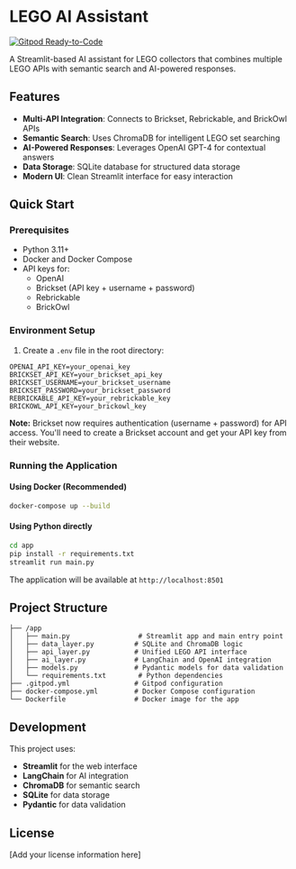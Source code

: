 # LEGO AI Assistant

[![Gitpod Ready-to-Code](https://img.shields.io/badge/Gitpod-Ready--to--Code-blue?logo=gitpod)](https://gitpod.io/#https://github.com/rogerolowski/claude-alex-rag-final1)

A Streamlit-based AI assistant for LEGO collectors that combines multiple LEGO APIs with semantic search and AI-powered responses.

## Features

- **Multi-API Integration**: Connects to Brickset, Rebrickable, and BrickOwl APIs
- **Semantic Search**: Uses ChromaDB for intelligent LEGO set searching
- **AI-Powered Responses**: Leverages OpenAI GPT-4 for contextual answers
- **Data Storage**: SQLite database for structured data storage
- **Modern UI**: Clean Streamlit interface for easy interaction

## Quick Start

### Prerequisites

- Python 3.11+
- Docker and Docker Compose
- API keys for:
  - OpenAI
  - Brickset (API key + username + password)
  - Rebrickable
  - BrickOwl

### Environment Setup

1. Create a `.env` file in the root directory:
```env
OPENAI_API_KEY=your_openai_key
BRICKSET_API_KEY=your_brickset_api_key
BRICKSET_USERNAME=your_brickset_username
BRICKSET_PASSWORD=your_brickset_password
REBRICKABLE_API_KEY=your_rebrickable_key
BRICKOWL_API_KEY=your_brickowl_key
```

**Note:** Brickset now requires authentication (username + password) for API access. You'll need to create a Brickset account and get your API key from their website.

### Running the Application

#### Using Docker (Recommended)
```bash
docker-compose up --build
```

#### Using Python directly
```bash
cd app
pip install -r requirements.txt
streamlit run main.py
```

The application will be available at `http://localhost:8501`

## Project Structure

```
├── /app
│   ├── main.py                 # Streamlit app and main entry point
│   ├── data_layer.py          # SQLite and ChromaDB logic
│   ├── api_layer.py           # Unified LEGO API interface
│   ├── ai_layer.py            # LangChain and OpenAI integration
│   ├── models.py              # Pydantic models for data validation
│   └── requirements.txt        # Python dependencies
├── .gitpod.yml                # Gitpod configuration
├── docker-compose.yml         # Docker Compose configuration
└── Dockerfile                 # Docker image for the app
```

## Development

This project uses:
- **Streamlit** for the web interface
- **LangChain** for AI integration
- **ChromaDB** for semantic search
- **SQLite** for data storage
- **Pydantic** for data validation

## License

[Add your license information here] 